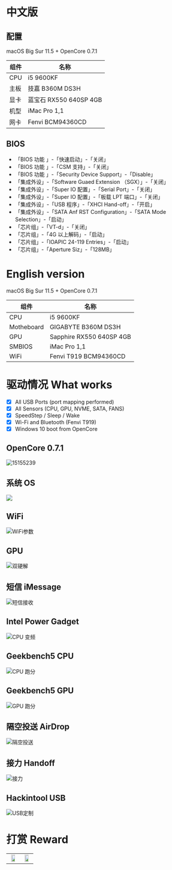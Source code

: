 # 中文版

## 配置

macOS Big Sur 11.5 + OpenCore 0.7.1

| 组件 | 名称                   |
| ---- | ---------------------- |
| CPU  | i5 9600KF              |
| 主板 | 技嘉 B360M DS3H        |
| 显卡 | 蓝宝石 RX550 640SP 4GB |
| 机型 | iMac Pro 1,1           |
| 网卡 | Fenvi BCM94360CD       |

## BIOS

- 「BIOS 功能 」-「快速启动」-「关闭」
- 「BIOS 功能 」-「CSM 支持」-「关闭」
- 「BIOS 功能 」-「Security Device Support」-「Disable」
- 「集成外设」-「Software Guaed Extension （SGX）」-「关闭」
- 「集成外设」-「Super IO 配置」-「Serial Port」-「关闭」
- 「集成外设」-「Super IO 配置」-「板载 LPT 端口」-「关闭」
- 「集成外设」-「USB 程序」-「XHCI Hand-off」-「开启」
- 「集成外设」-「SATA Anf RST Configuration」-「SATA Mode Selection」-「启动」
- 「芯片组」-「VT-d」-「关闭」
- 「芯片组」-「4G 以上解码」-「启动」
- 「芯片组」-「IOAPIC 24-119 Entries」-「启动」
- 「芯片组」-「Aperture Siz」-「128MB」

# English version

macOS Big Sur 11.5 + OpenCore 0.7.1

| 组件       | 名称                     |
| ---------- | ------------------------ |
| CPU        | i5 9600KF                |
| Motheboard | GIGABYTE B360M DS3H      |
| GPU        | Sapphire RX550 640SP 4GB |
| SMBIOS     | iMac Pro 1,1             |
| WiFi       | Fenvi T919 BCM94360CD    |

# 驱动情况 What works

- [x] All USB Ports (port mapping performed)
- [x]  All Sensors (CPU, GPU, NVME, SATA, FANS)
- [x]  SpeedStep / Sleep / Wake
- [x]  Wi-Fi and Bluetooth (Fenvi T919)
- [x] Windows 10 boot from OpenCore

## OpenCore 0.7.1

![15155239](images/15155239.png)

## 系统 OS

![](images/概览.png) 



## WiFi

![WiFi参数](images/WiFi参数.png)

## GPU

![双硬解](images/双硬解.png)

## 短信 iMessage

![短信接收](images/短信接收.png)

## Intel Power Gadget

![CPU 变频](images/CPU%20变频.png)



## Geekbench5 CPU

![CPU 跑分](images/CPU%20跑分.png)

## Geekbench5 GPU

![GPU 跑分](images/GPU%20跑分.png)

## 隔空投送 AirDrop

![隔空投送](images/隔空投送.png)

## 接力 Handoff

![接力](images/接力.png)

## Hackintool USB

![USB定制](images/USB定制.png)

# 打赏 Reward

<table>
    <tr>
        <td>
            <center><img src="images/1587449920128.jpg" width="70%"></center>
        </td>
        <td width="50%">
            <center><img src="images/15874503376388.jpg" width="70%"></center>
        </td>
    </tr>
</table>

